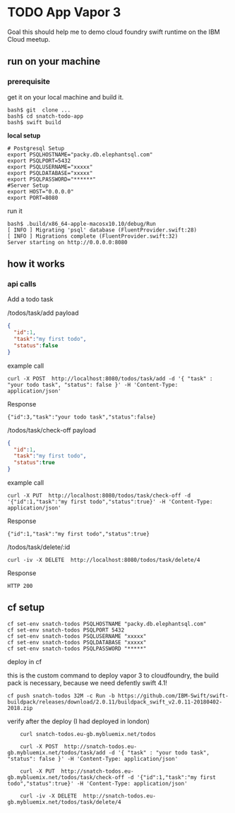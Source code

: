 # TODO App Vapor 3

Goal this should help me to demo cloud foundry swift runtime on the IBM Cloud meetup.

## run on your machine
### prerequisite
get it on your local machine and build it.
```shell
bash$ git  clone ...
bash$ cd snatch-todo-app
bash$ swift build
```

**local setup**

```shell
# Postgresql Setup
export PSQLHOSTNAME="packy.db.elephantsql.com"
export PSQLPORT=5432
export PSQLUSERNAME="xxxxx"
export PSQLDATABASE="xxxxx"
export PSQLPASSWORD="******"
#Server Setup
export HOST="0.0.0.0"
export PORT=8080
```
run it
```shell
bash$ .build/x86_64-apple-macosx10.10/debug/Run
[ INFO ] Migrating 'psql' database (FluentProvider.swift:28)
[ INFO ] Migrations complete (FluentProvider.swift:32)
Server starting on http://0.0.0.0:8080
```

## how it works

### api calls

Add a todo task

/todos/task/add
payload
```json
{
  "id":1,
  "task":"my first todo",
  "status":false
}
````
example call
```
curl -X POST  http://localhost:8080/todos/task/add -d '{ "task" : "your todo task", "status": false }' -H 'Content-Type: application/json'
```
Response
```
{"id":3,"task":"your todo task","status":false}

```

/todos/task/check-off
payload
```json
{
  "id":1,
  "task":"my first todo",
  "status":true
}
````

example call
```
curl -X PUT  http://localhost:8080/todos/task/check-off -d '{"id":1,"task":"my first todo","status":true}' -H 'Content-Type: application/json'
```

Response
```
{"id":1,"task":"my first todo","status":true}
```

/todos/task/delete/:id
```
curl -iv -X DELETE  http://localhost:8080/todos/task/delete/4
```

Response
```
HTTP 200
```

## cf setup

```
cf set-env snatch-todos PSQLHOSTNAME "packy.db.elephantsql.com"
cf set-env snatch-todos PSQLPORT 5432
cf set-env snatch-todos PSQLUSERNAME "xxxxx"
cf set-env snatch-todos PSQLDATABASE "xxxxx"
cf set-env snatch-todos PSQLPASSWORD "*****"
```
deploy in cf

this is the custom command to deploy vapor 3 to cloudfoundry, the build pack is necessary, because we need defently swift 4.1!

```shell
cf push snatch-todos 32M -c Run -b https://github.com/IBM-Swift/swift-buildpack/releases/download/2.0.11/buildpack_swift_v2.0.11-20180402-2018.zip
```


verify after the deploy (I had deployed in london)
```shell
    curl snatch-todos.eu-gb.mybluemix.net/todos

    curl -X POST  http://snatch-todos.eu-gb.mybluemix.net/todos/task/add -d '{ "task" : "your todo task", "status": false }' -H 'Content-Type: application/json'

    curl -X PUT  http://snatch-todos.eu-gb.mybluemix.net/todos/task/check-off -d '{"id":1,"task":"my first todo","status":true}' -H 'Content-Type: application/json'

    curl -iv -X DELETE  http://snatch-todos.eu-gb.mybluemix.net/todos/task/delete/4
```
